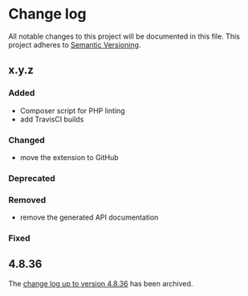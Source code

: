 # Change log

All notable changes to this project will be documented in this file.
This project adheres to [Semantic Versioning](https://semver.org/).

## x.y.z

### Added
- Composer script for PHP linting
- add TravisCI builds

### Changed
- move the extension to GitHub

### Deprecated

### Removed
- remove the generated API documentation

### Fixed

## 4.8.36

The [change log up to version 4.8.36](Documentation/changelog-archive.txt)
has been archived.

